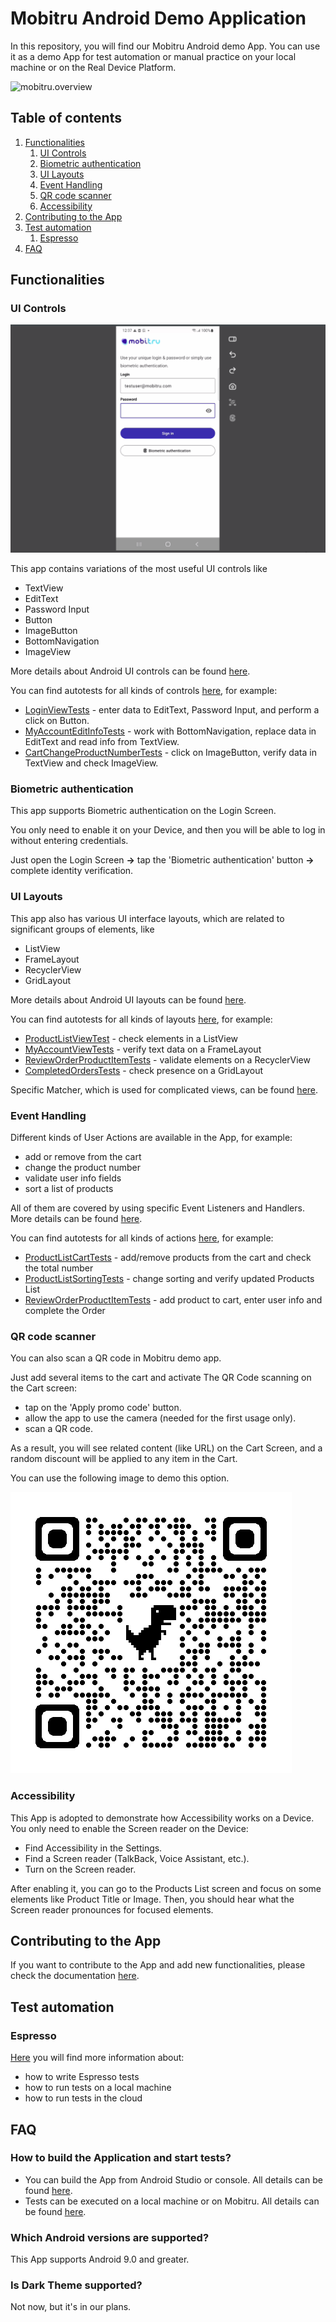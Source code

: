 # Mobitru Android Demo Application

In this repository, you will find our Mobitru Android demo App.
You can use it as a demo App for test automation or manual practice on your local machine or on the Real Device Platform.

![mobitru.overview](./docs/assets/mobitru_overview.gif)

## Table of contents
1. [Functionalities](#functionalities)
    1. [UI Controls](#ui-controls)
    1. [Biometric authentication](#biometric-authentication)
    1. [UI Layouts](#ui-layouts)
    1. [Event Handling](#event-handling)
    1. [QR code scanner](#qr-code-scanner)
    1. [Accessibility](#accessibility)
1. [Contributing to the App](#contributing-to-the-app)
1. [Test automation](#test-automation)
    1. [Espresso](#espresso)
1. [FAQ](#faq)

## Functionalities

### UI Controls
![UI controls](./docs/assets/ui-controls.gif)

This app contains variations of the most useful UI controls like
- TextView
- EditText
- Password Input
- Button
- ImageButton
- BottomNavigation
- ImageView

More details about Android UI controls can be found [here](https://developer.android.com/develop/ui).

You can find autotests for all kinds of controls [here](app/src/androidTest/java/com/epam/mobitru), for example:
- [LoginViewTests](app/src/androidTest/java/com/epam/mobitru/login/LoginViewTests.java) - enter data to EditText, Password Input, and perform a click on Button.
- [MyAccountEditInfoTests](app/src/androidTest/java/com/epam/mobitru/myAccount/MyAccountEditInfoTests.java) - work with BottomNavigation, replace data in EditText and read info from TextView.
- [CartChangeProductNumberTests](app/src/androidTest/java/com/epam/mobitru/cart/CartChangeProductNumberTests.java) - click on ImageButton, verify data in TextView and check ImageView.

### Biometric authentication
This app supports Biometric authentication on the Login Screen.

You only need to enable it on your Device, and then you will be able to log in without entering credentials.

Just open the Login Screen **->** tap the 'Biometric authentication' button **->** complete identity verification.

### UI Layouts
This app also has various UI interface layouts, which are related to significant groups of elements, like
- ListView
- FrameLayout
- RecyclerView
- GridLayout

More details about Android UI layouts can be found [here](https://developer.android.com/develop/ui/views/layout/declaring-layout).

You can find autotests for all kinds of layouts [here](app/src/androidTest/java/com/epam/mobitru), for example:
- [ProductListViewTest](app/src/androidTest/java/com/epam/mobitru/list/ProductListViewTest.java) - check elements in a ListView
- [MyAccountViewTests](app/src/androidTest/java/com/epam/mobitru/myAccount/MyAccountViewTests.java) - verify text data on a FrameLayout
- [ReviewOrderProductItemTests](app/src/androidTest/java/com/epam/mobitru/reviewOrder/ReviewOrderProductItemTests.java) - validate elements on a RecyclerView
- [CompletedOrdersTests](app/src/androidTest/java/com/epam/mobitru/orders/CompletedOrdersTests.java) - check presence on a GridLayout

Specific Matcher, which is used for complicated views, can be found [here](app/src/androidTest/java/com/epam/mobitru/matchers/RViewMatcher.java).

### Event Handling
Different kinds of User Actions are available in the App, for example:
- add or remove from the cart
- change the product number
- validate user info fields
- sort a list of products

All of them are covered by using specific Event Listeners and Handlers.
More details can be found [here](https://developer.android.com/develop/ui/views/touch-and-input/input-events).

You can find autotests for all kinds of actions [here](app/src/androidTest/java/com/epam/mobitru), for example:
- [ProductListCartTests](app/src/androidTest/java/com/epam/mobitru/list/ProductListCartTests.java) - add/remove products from the cart and check the total number
- [ProductListSortingTests](app/src/androidTest/java/com/epam/mobitru/list/ProductListSortingTests.java) - change sorting and verify updated Products List
- [ReviewOrderProductItemTests](app/src/androidTest/java/com/epam/mobitru/reviewOrder/CompleteOrderTests.java) - add product to cart, enter user info and complete the Order

### QR code scanner

You can also scan a QR code in Mobitru demo app.

Just add several items to the cart and activate The QR Code scanning on the Cart screen:
- tap on the 'Apply promo code' button.
- allow the app to use the camera (needed for the first usage only).
- scan a QR code.

As a result, you will see related content (like URL) on the Cart Screen, and a random discount will be applied to any item in the Cart.

You can use the following image to demo this option.

![QR Code](./docs/assets/qr.png)


### Accessibility
This App is adopted to demonstrate how Accessibility works on a Device.
You only need to enable the Screen reader on the Device:
- Find Accessibility in the Settings. 
- Find a Screen reader (TalkBack, Voice Assistant, etc.).
- Turn on the Screen reader.

After enabling it, you can go to the Products List screen and focus on some elements like Product Title or Image.
Then, you should hear what the Screen reader pronounces for focused elements.


## Contributing to the App

If you want to contribute to the App and add new functionalities, please check the
documentation [here](./docs/CONTRIBUTING.md).

## Test automation

### Espresso

[Here](docs/AUTOMATION.md) you will find more information about:

- how to write Espresso tests
- how to run tests on a local machine
- how to run tests in the cloud

## FAQ
### How to build the Application and start tests?
 - You can build the App from Android Studio or console. All details can be found [here](./docs/CONTRIBUTING.md#building-the-app-in-the-android-studio).
 - Tests can be executed on a local machine or on Mobitru.  All details can be found [here](./docs/CONTRIBUTING.md#running-espresso-tests-on-a-local-machine-in-the-android-studio).
### Which Android versions are supported?
This App supports Android 9.0 and greater.
### Is Dark Theme supported?
Not now, but it's in our plans.
